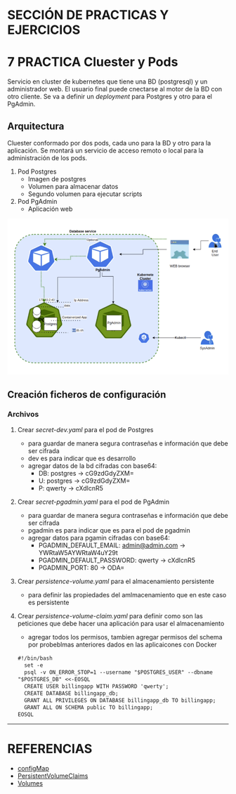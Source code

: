 # SECCIÓN DE PRACTICAS Y EJERCICIOS


# 7 PRACTICA Cluester y Pods

Servicio en cluster de kubernetes que tiene una BD (postgresql) y un administrador web. El usuario final puede cnectarse al motor de la BD con otro cliente. Se va a definir un *deployment* para Postgres y otro para el PgAdmin.


## Arquitectura
Cluester conformado por dos pods, cada uno para la BD y otro para la aplicación. Se montará un servicio de acceso remoto o local para la administración de los pods.

1. Pod Postgres
    - Imagen de postgres
    - Volumen para almacenar datos
    - Segundo volumen para ejecutar scripts
2. Pod PgAdmin
    - Aplicación web

![Arquiectura-AppDevOps](7-practica-kubernetes/arquitectura.png)


## Creación ficheros de configuración

### Archivos

1. Crear *secret-dev.yaml* para el pod de Postgres
    - para guardar de manera segura contraseñas e información que debe ser cifrada
    - dev es para indicar que es desarrollo
    - agregar datos de la bd cifradas con base64:
        - DB: postgres -> cG9zdGdyZXM=
        - U: postgres -> cG9zdGdyZXM=
        - P: qwerty -> cXdlcnR5
2. Crear *secret-pgadmin.yaml* para el pod de PgAdmin
    - para guardar de manera segura contraseñas e información que debe ser cifrada
    - pgadmin es para indicar que es para el pod de pgadmin
    - agregar datos para pgamin cifradas con base64:
        - PGADMIN_DEFAULT_EMAIL: admin@admin.com -> YWRtaW5AYWRtaW4uY29t
        - PGADMIN_DEFAULT_PASSWORD: qwerty -> cXdlcnR5
        - PGADMIN_PORT: 80 -> ODA=
3. Crear *persistence-volume.yaml* para el almacenamiento persistente
    - para definir las propiedades del amlmacenamiento que en este caso es persistente
4. Crear *persistence-volume-claim.yaml* para definir como son las peticiones que debe hacer una aplicación para usar el almacenamiento
    - agregar todos los permisos, tambien agregar permisos del schema por probeblmas anteriores dados en las aplicaicones con Docker

    ```
    #!/bin/bash
      set -e
      psql -v ON_ERROR_STOP=1 --username "$POSTGRES_USER" --dbname "$POSTGRES_DB" <<-EOSQL
      CREATE USER billingapp WITH PASSWORD 'qwerty';
      CREATE DATABASE billingapp_db;
      GRANT ALL PRIVILEGES ON DATABASE billingapp_db TO billingapp;
      GRANT ALL ON SCHEMA public TO billingapp;
    EOSQL
    ``` 

***

# REFERENCIAS
- [configMap](https://kubernetes.io/docs/concepts/configuration/configmap/)
- [PersistentVolumeClaims](https://kubernetes.io/docs/concepts/storage/persistent-volumes/#persistentvolumeclaims)
- [Volumes](https://kubernetes.io/docs/concepts/storage/volumes/)